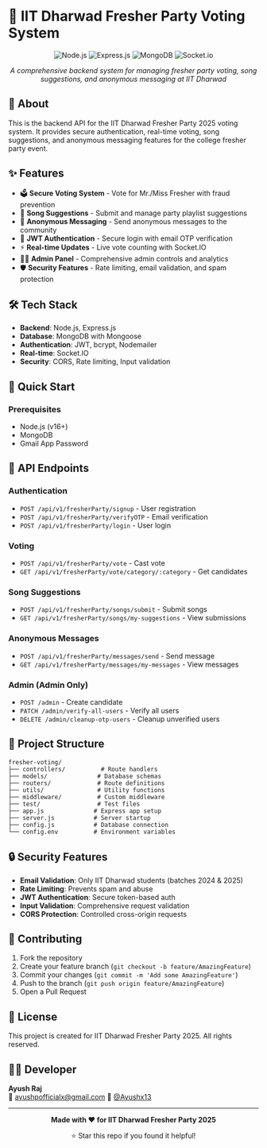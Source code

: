 # 🎉 IIT Dharwad Fresher Party Voting System

<div align="center">

![Node.js](https://img.shields.io/badge/Node.js-43853D?style=for-the-badge&logo=node.js&logoColor=white)
![Express.js](https://img.shields.io/badge/Express.js-000000?style=for-the-badge&logo=express&logoColor=white)
![MongoDB](https://img.shields.io/badge/MongoDB-4EA94B?style=for-the-badge&logo=mongodb&logoColor=white)
![Socket.io](https://img.shields.io/badge/Socket.io-010101?&style=for-the-badge&logo=Socket.io&logoColor=white)

*A comprehensive backend system for managing fresher party voting, song suggestions, and anonymous messaging at IIT Dharwad*

</div>

## 📖 About

This is the backend API for the IIT Dharwad Fresher Party 2025 voting system. It provides secure authentication, real-time voting, song suggestions, and anonymous messaging features for the college fresher party event.

## ✨ Features

- 🗳️ **Secure Voting System** - Vote for Mr./Miss Fresher with fraud prevention
- 🎵 **Song Suggestions** - Submit and manage party playlist suggestions
- 💬 **Anonymous Messaging** - Send anonymous messages to the community
- 🔐 **JWT Authentication** - Secure login with email OTP verification
- ⚡ **Real-time Updates** - Live vote counting with Socket.IO
- 👨‍💼 **Admin Panel** - Comprehensive admin controls and analytics
- 🛡️ **Security Features** - Rate limiting, email validation, and spam protection

## 🛠️ Tech Stack

- **Backend**: Node.js, Express.js
- **Database**: MongoDB with Mongoose
- **Authentication**: JWT, bcrypt, Nodemailer
- **Real-time**: Socket.IO
- **Security**: CORS, Rate limiting, Input validation

## 🚀 Quick Start

### Prerequisites
- Node.js (v16+)
- MongoDB
- Gmail App Password


## 📡 API Endpoints

### Authentication
- `POST /api/v1/fresherParty/signup` - User registration
- `POST /api/v1/fresherParty/verifyOTP` - Email verification
- `POST /api/v1/fresherParty/login` - User login

### Voting
- `POST /api/v1/fresherParty/vote` - Cast vote
- `GET /api/v1/fresherParty/vote/category/:category` - Get candidates

### Song Suggestions
- `POST /api/v1/fresherParty/songs/submit` - Submit songs
- `GET /api/v1/fresherParty/songs/my-suggestions` - View submissions

### Anonymous Messages
- `POST /api/v1/fresherParty/messages/send` - Send message
- `GET /api/v1/fresherParty/messages/my-messages` - View messages

### Admin (Admin Only)
- `POST /admin` - Create candidate
- `PATCH /admin/verify-all-users` - Verify all users
- `DELETE /admin/cleanup-otp-users` - Cleanup unverified users

## 📁 Project Structure

```
fresher-voting/
├── controllers/          # Route handlers
├── models/              # Database schemas
├── routers/             # Route definitions
├── utils/               # Utility functions
├── middleware/          # Custom middleware
├── test/                # Test files
├── app.js              # Express app setup
├── server.js           # Server startup
├── config.js           # Database connection
└── config.env          # Environment variables
```

## 🔒 Security Features

- **Email Validation**: Only IIT Dharwad students (batches 2024 & 2025)
- **Rate Limiting**: Prevents spam and abuse
- **JWT Authentication**: Secure token-based auth
- **Input Validation**: Comprehensive request validation
- **CORS Protection**: Controlled cross-origin requests

## 🤝 Contributing

1. Fork the repository
2. Create your feature branch (`git checkout -b feature/AmazingFeature`)
3. Commit your changes (`git commit -m 'Add some AmazingFeature'`)
4. Push to the branch (`git push origin feature/AmazingFeature`)
5. Open a Pull Request

## 📝 License

This project is created for IIT Dharwad Fresher Party 2025. All rights reserved.

## 👨‍💻 Developer

**Ayush Raj**  
📧 ayushpofficialx@gmail.com
🐙 [@Ayushx13](https://github.com/Ayushx13)

---

<div align="center">

**Made with ❤️ for IIT Dharwad Fresher Party 2025**

⭐ Star this repo if you found it helpful!

</div>
